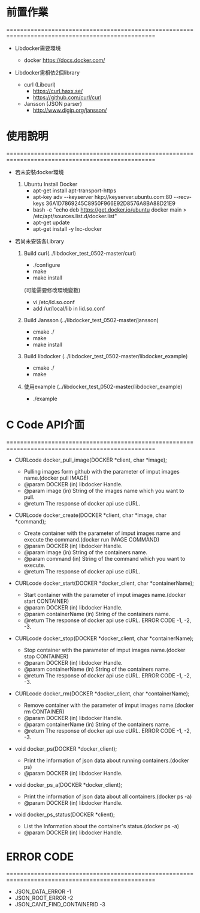 # 前置作業 #
=================================================================================================
- Libdocker需要環境
	- docker 
		https://docs.docker.com/

- Libdocker需相依2個library
	- curl (Libcurl)
		- https://curl.haxx.se/
		- https://github.com/curl/curl
	- Jansson (JSON parser)
		- http://www.digip.org/jansson/

# 使用說明 #
=================================================================================================
- 若未安裝docker環境
	1. Ubuntu Install Docker
		- apt-get install apt-transport-https
		- apt-key adv --keyserver hkp://keyserver.ubuntu.com:80 --recv-keys 36A1D7869245C8950F966E92D8576A8BA88D21E9
		- bash -c "echo deb https://get.docker.io/ubuntu docker main > /etc/apt/sources.list.d/docker.list"
		- apt-get update
		- apt-get install -y lxc-docker

- 若尚未安裝各Library
	1. Build curl(../libdocker_test_0502-master/curl)
		- ./configure
		- make
		- make install

		(可能需要修改環境變數)
		- vi /etc/ld.so.conf
		- add /ur/local/lib in lid.so.conf

	2. Build Jansson  (../libdocker_test_0502-master/jansson)
		- cmake ./
		- make
		- make install
		
	3. Build libdocker (../libdocker_test_0502-master/libdocker_example)
		- cmake ./
		- make
		
	4. 使用example (../libdocker_test_0502-master/libdocker_example)
		- ./example
	
# C Code API介面 #
=================================================================================================
- CURLcode docker_pull_image(DOCKER *client, char *image);
	- Pulling images form github with the parameter of imput images name.(docker pull IMAGE)
	- @param DOCKER (in) libdocker Handle.
	- @param image (in) String of the images name which you want to pull.
	- @return The response of docker api use cURL.

- CURLcode docker_create(DOCKER *client, char *image, char *command);
	- Create container with the parameter of imput images name and execute the command.(docker run IMAGE COMMAND)
	- @param DOCKER (in) libdocker Handle.
	- @param image (in) String of the containers name.
	- @param command (in) String of the command which you want to execute.
	- @return The response of docker api use cURL.

- CURLcode docker_start(DOCKER *docker_client, char *containerName);
	- Start container with the parameter of imput images name.(docker start CONTAINER)
	- @param DOCKER (in) libdocker Handle.
	- @param containerName (in) String of the containers name.
	- @return The response of docker api use cURL. ERROR CODE -1, -2, -3.

- CURLcode docker_stop(DOCKER *docker_client, char *containerName);
	- Stop container with the parameter of imput images name.(docker stop CONTAINER)
	- @param DOCKER (in) libdocker Handle.
	- @param containerName (in) String of the containers name.
	- @return The response of docker api use cURL. ERROR CODE -1, -2, -3.

- CURLcode docker_rm(DOCKER *docker_client, char *containerName);
	- Remove container with the parameter of imput images name.(docker rm CONTAINER)
	- @param DOCKER (in) libdocker Handle.
	- @param containerName (in) String of the containers name.
	- @return The response of docker api use cURL. ERROR CODE -1, -2, -3.

- void docker_ps(DOCKER *docker_client);
	- Print the information of json data about running containers.(docker ps)
	- @param DOCKER (in) libdocker Handle.

- void docker_ps_a(DOCKER *docker_client);
	- Print the information of json data about all containers.(docker ps -a)
	- @param DOCKER (in) libdocker Handle.

- void docker_ps_status(DOCKER *client);
	- List the Information about the container's status.(docker ps -a)
	- @param DOCKER (in) libdocker Handle.

# ERROR CODE #
=================================================================================================
- JSON_DATA_ERROR	 	 		-1
- JSON_ROOT_ERROR		 		-2
- JSON_CANT_FIND_CONTAINERID  			-3
